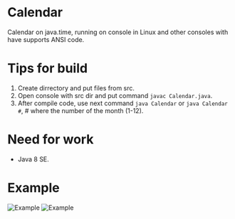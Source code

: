 # Calendar
Calendar on java.time, running on console in Linux and other consoles with have supports ANSI code.

# Tips for build
1. Create dirrectory and put files from src.
2. Open console with src dir and put command `javac Calendar.java`.
3. After compile code, use next command `java Calendar` or `java Calendar #`, # where the number of the month (1-12).

# Need for work
* Java 8 SE.

# Example
![Example](https://i.ibb.co/tKk4nFz/2019-01-24-005052-proga.jpg)
![Example](https://i.ibb.co/10Xtr7t/2019-01-24-005116-proga.jpg)
